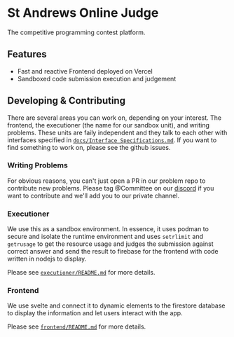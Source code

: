 # St Andrews Online Judge

The competitive programming contest platform. 

## Features
- Fast and reactive Frontend deployed on Vercel
- Sandboxed code submission execution and judgement

## Developing & Contributing
There are several areas you can work on, depending on your interest. The frontend, the executioner (the name for our sandbox unit), and writing problems. These units are faily independent and they talk to each other with interfaces specified in [`docs/Interface Specifications.md`](docs/Interface%20Specifications.md). If you want to find something to work on, please see the github issues.

### Writing Problems
For obvious reasons, you can't just open a PR in our problem repo to contribute new problems. Please tag @Committee on our [discord](https://discord.gg/5FsjrdEwzE) if you want to contribute and we'll add you to our private channel.

### Executioner
We use this as a sandbox environment. In essence, it uses podman to secure and isolate the runtime environment and uses `setrlimit` and `getrusage` to get the resource usage and judges the submission against correct answer and send the result to firebase for the frontend with code written in nodejs to display.

Please see [`executioner/README.md`](executioner/README.md) for more details.

### Frontend
We use svelte and connect it to dynamic elements to the firestore database to display the information and let users interact with the app.

Please see [`frontend/README.md`](frontend/README.md) for more details.

